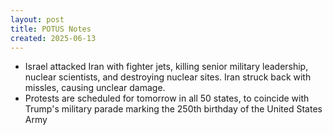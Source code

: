 ```yaml
---
layout: post
title: POTUS Notes
created: 2025-06-13
---
```


- Israel attacked Iran with fighter jets, killing senior military leadership, nuclear scientists, and destroying nuclear sites. Iran struck back with missles, causing unclear damage.
- Protests are scheduled for tomorrow in all 50 states, to coincide with Trump's military parade marking the 250th birthday of the United States Army
